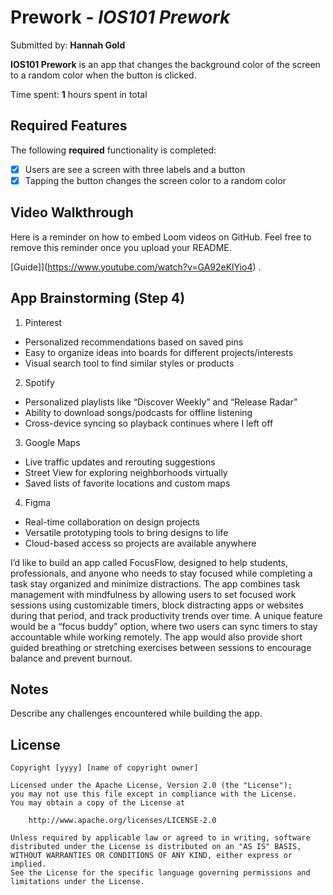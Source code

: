 # Prework - *IOS101 Prework*

Submitted by: **Hannah Gold**

**IOS101 Prework** is an app that changes the background color of the screen to a random color when the button is clicked.

Time spent: **1** hours spent in total

## Required Features

The following **required** functionality is completed:

- [x] Users are see a screen with three labels and a button
- [x] Tapping the button changes the screen color to a random color
 
## Video Walkthrough

Here is a reminder on how to embed Loom videos on GitHub. Feel free to remove this reminder once you upload your README. 

[Guide]](https://www.youtube.com/watch?v=GA92eKlYio4) .

## App Brainstorming (Step 4)

1. Pinterest
- Personalized recommendations based on saved pins
- Easy to organize ideas into boards for different projects/interests
- Visual search tool to find similar styles or products

2. Spotify
- Personalized playlists like “Discover Weekly” and “Release Radar”
- Ability to download songs/podcasts for offline listening
- Cross-device syncing so playback continues where I left off

3. Google Maps
- Live traffic updates and rerouting suggestions
- Street View for exploring neighborhoods virtually
- Saved lists of favorite locations and custom maps

4. Figma
- Real-time collaboration on design projects
- Versatile prototyping tools to bring designs to life
- Cloud-based access so projects are available anywhere
    
I’d like to build an app called FocusFlow, designed to help students, professionals, and anyone who needs to stay focused while completing a task stay organized and minimize distractions. The app combines task management with mindfulness by allowing users to set focused work sessions using customizable timers, block distracting apps or websites during that period, and track productivity trends over time. A unique feature would be a “focus buddy” option, where two users can sync timers to stay accountable while working remotely. The app would also provide short guided breathing or stretching exercises between sessions to encourage balance and prevent burnout.

## Notes

Describe any challenges encountered while building the app.

## License

    Copyright [yyyy] [name of copyright owner]

    Licensed under the Apache License, Version 2.0 (the "License");
    you may not use this file except in compliance with the License.
    You may obtain a copy of the License at

        http://www.apache.org/licenses/LICENSE-2.0

    Unless required by applicable law or agreed to in writing, software
    distributed under the License is distributed on an "AS IS" BASIS,
    WITHOUT WARRANTIES OR CONDITIONS OF ANY KIND, either express or implied.
    See the License for the specific language governing permissions and
    limitations under the License.

